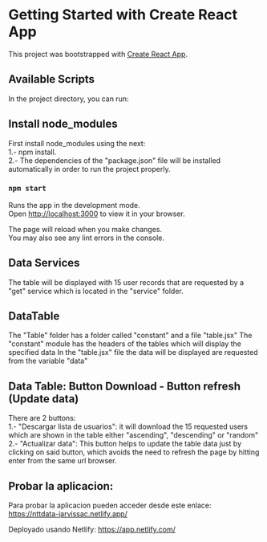 # Getting Started with Create React App

This project was bootstrapped with [Create React App](https://github.com/facebook/create-react-app).

## Available Scripts

In the project directory, you can run:

## Install node_modules
First install node_modules using the next:\
1.- npm install.\
2.- The dependencies of the "package.json" file will be installed automatically in order to run the project properly.

### `npm start`

Runs the app in the development mode.\
Open [http://localhost:3000](http://localhost:3000) to view it in your browser.

The page will reload when you make changes.\
You may also see any lint errors in the console.

## Data Services
The table will be displayed with 15 user records that are requested by a "get" service which is located in the "service" folder.

## DataTable
The "Table" folder has a folder called "constant" and a file "table.jsx" The "constant" module has the headers of the tables which will display the specified data In the "table.jsx" file the data will be displayed are requested from the variable "data"

## Data Table: Button Download - Button refresh (Update data)
There are 2 buttons:\
1.- "Descargar lista de usuarios": it will download the 15 requested users which are shown in the table either "ascending", "descending" or "random"\
2.- "Actualizar data": This button helps to update the table data just by clicking on said button, which avoids the need to refresh the page by hitting enter from the same url browser.

## Probar la aplicacion:
Para probar la aplicacion pueden acceder desde este enlace:\
https://nttdata-jarvissac.netlify.app/

Deployado usando Netlify: https://app.netlify.com/